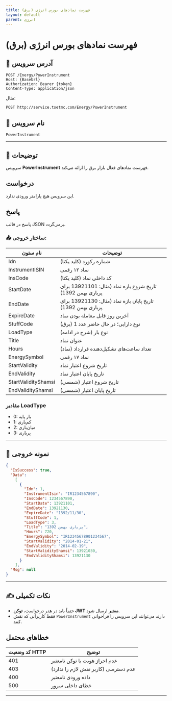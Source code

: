 ```yaml
---
title: فهرست نمادهای بورس انرژی (برق)
layout: default
parent: انرژی
---
```


# فهرست نمادهای بورس انرژی (برق)

## 📌 آدرس سرویس

```
POST /Energy/PowerInstrument
Host: {BaseUrl}
Authorization: Bearer {token}
Content-Type: application/json
```

مثال:
```
POST http://service.tsetmc.com/Energy/PowerInstrument
```

## 🧾 نام سرویس

`PowerInstrument`

---

## 🎯 توضیحات

سرویس **PowerInstrument** فهرست نمادهای فعال بازار برق را ارائه می‌کند.

## درخواست

این سرویس هیچ پارامتر ورودی ندارد.

## پاسخ

پاسخ در قالب JSON برمی‌گردد.

### 📤 ساختار خروجی:

| نام ستون | توضیحات |
|---|---|
| Idn | شماره رکورد (کلید یکتا) |
| InstrumentISIN | نماد ۱۲ رقمی |
| InsCode | کد داخلی نماد (کلید یکتا) |
| StartDate | تاریخ شروع بازه نماد (مثال: 13921101 برای پرباری بهمن 1392) |
| EndDate | تاریخ پایان بازه نماد (مثال: 13921130 برای پرباری بهمن 1392) |
| ExpireDate | آخرین روز قابل معامله بودن نماد |
| StuffCode | نوع دارایی؛ در حال حاضر عدد 1 (برق) |
| LoadType | نوع بار (شرح در ادامه) |
| Title | عنوان نماد |
| Hours | تعداد ساعت‌های تشکیل‌دهنده قرارداد (نماد) |
| EnergySymbol | نماد ۱۷ رقمی |
| StartValidity | تاریخ شروع اعتبار نماد |
| EndValidity | تاریخ پایان اعتبار نماد |
| StartValidityShamsi | تاریخ شروع اعتبار (شمسی) |
| EndValidityShamsi | تاریخ پایان اعتبار (شمسی) |

### مقادیر LoadType
- 0: بار پایه
- 1: کم‌باری
- 2: میان‌باری
- 3: پرباری

---

## 📄 نمونه خروجی

```json
{
  "IsSuccess": true,
  "Data":
    [
      {
        "Idn": 1,
        "InstrumentIsin": "IR1234567890",
        "InsCode": 1234567890,
        "StartDate": 13921101,
        "EndDate": 13921130,
        "ExpireDate": "1392/11/30",
        "StuffCode": 1,
        "LoadType": 3,
        "Title": "پرباری بهمن 1392",
        "Hours": 720,
        "EnergySymbol": "IR12345678901234567",
        "StartValidity": "2014-01-21",
        "EndValidity": "2014-02-19",
        "StartValidityShamsi": 13921030,
        "EndValidityShamsi": 13921130
      }
    ],
  "Msg": null
}
```

---

## ✍️ نکات تکمیلی
- حتماً باید در هدر درخواست، **توکن JWT معتبر** ارسال شود.
- فقط کاربرانی که نقش `PowerInstrument` دارند می‌توانند این سرویس را فراخوانی کنند.

## خطاهای محتمل

| کد وضعیت HTTP | توضیح |
|---------------|-------|
| 401 | عدم احراز هویت یا توکن نامعتبر |
| 403 | عدم دسترسی (کاربر نقش لازم را ندارد) |
| 400 | داده ورودی نامعتبر |
| 500 | خطای داخلی سرور |

---

